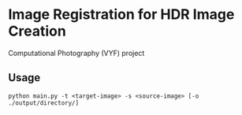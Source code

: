 # Image Registration for HDR Image Creation
Computational Photography (VYF) project

## Usage
`python main.py -t <target-image> -s <source-image> [-o ./output/directory/]`
